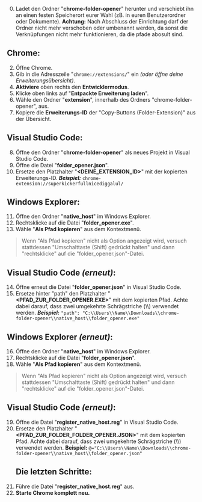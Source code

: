 0. Ladet den Ordner "**chrome-folder-opener**" herunter und verschiebt ihn an einen festen Speicherort eurer Wahl (zB. in euren Benutzerordner oder Dokumente).
    **Achtung:** Nach Abschluss der Einrichtung darf der Ordner nicht mehr verschoben oder umbenannt werden, da sonst die Verknüpfungen nicht mehr funktionieren, da die pfade abosult sind.

## Chrome:
2. Öffne Chrome.
3. Gib in die Adresszeile "`chrome://extensions/`" ein *(oder öffne deine Erweiterungsübersicht)*.
4. **Aktiviere** oben rechts den **Entwicklermodus**.
5. Klicke oben links auf "**Entpackte Erweiterung laden**".
6. Wähle den Ordner "**extension**", innerhalb des Ordners "chrome-folder-opener", aus.
7. Kopiere die **Erweiterungs-ID** der "Copy-Buttons (Folder-Extension)" aus der Übersicht.

## Visual Studio Code:
8. Öffne den Ordner "**chrome-folder-opener**" als neues Projekt in Visual Studio Code.
9. Öffne die Datei "**folder_opener.json**".
10. Ersetze den Platzhalter "**<DEINE_EXTENSION_ID>**" mit der kopierten Erweiterungs-ID.
    ***Beispiel:*** `chrome-extension://superkickerfullnicediggalul/`

## Windows Explorer:
11. Öffne den Ordner "**native_host**" im Windows Explorer.
12. Rechtsklicke auf die Datei "**folder_opener.exe**".
13. Wähle "**Als Pfad kopieren**" aus dem Kontextmenü.
> Wenn "Als Pfad kopieren" nicht als Option angezeigt wird, versuch
> stattdessen "Umschalttaste (Shift) gedrückt halten" und dann
> "rechtsklicke" auf die "folder_opener.json"-Datei.

## Visual Studio Code *(erneut)*:
14. Öffne erneut die Datei "**folder_opener.json**" in Visual Studio Code.
15. Ersetze hinter "path" den Platzhalter "**<PFAD_ZUR_FOLDER_OPENER.EXE>**" mit dem kopierten Pfad. Achte dabei darauf, dass zwei umgekehrte Schrägstriche (\\\\) verwendet werden.
	***Beispiel:*** `"path": "C:\\Users\\Name\\Downloads\\chrome-folder-opener\\native_host\\folder_opener.exe"`

## Windows Explorer *(erneut)*:
16. Öffne den Ordner "**native_host**" im Windows Explorer.
17. Rechtsklicke auf die Datei "**folder_opener.json**".
18. Wähle "**Als Pfad kopieren**" aus dem Kontextmenü.
> Wenn "Als Pfad kopieren" nicht als Option angezeigt wird, versuch
> stattdessen "Umschalttaste (Shift) gedrückt halten" und dann
> "rechtsklicke" auf die "folder_opener.json"-Datei.

## Visual Studio Code *(erneut)*:
19. Öffne die Datei "**register_native_host.reg**" in Visual Studio Code.
20. Ersetze den Platzhalter "**<PFAD_ZUR_FOLDER_FOLDER_OPENER.JSON>**" mit dem kopierten Pfad. Achte dabei darauf, dass zwei umgekehrte Schrägstriche (\\\\) verwendet werden.
    **Beispiel:** `@="C:\\Users\\Name\\Downloads\\chrome-folder-opener\\native_host\\folder_opener.json"`
	## Die letzten Schritte:
21. Führe die Datei "**register_native_host.reg**" aus.
22. **Starte Chrome komplett neu.**
